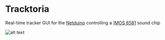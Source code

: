 # Tracktoria
Real-time tracker GUI for the [Netduino](https://en.wikipedia.org/wiki/MOS_Technology_6581) controlling a ][MOS 6581](https://en.wikipedia.org/wiki/MOS_Technology_6581) sound chip

![alt text](https://github.com/aspck/Tracktoria/img/window.png "Logo Title Text 1")
